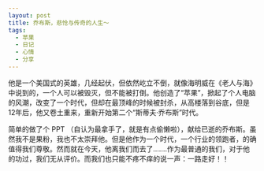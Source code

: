 ```yaml
---
layout: post
title: 乔布斯，悲怆与传奇的人生～
tags:
  - 苹果
  - 日记
  - 心情
  - 分享
---
```

他是一个美国式的英雄，几经起伏，但依然屹立不倒，就像海明威在《老人与海》中说到的，一个人可以被毁灭，但不能被打倒。他创造了“苹果”，掀起了个人电脑的风潮，改变了一个时代，但却在最顶峰的时候被封杀，从高楼落到谷底，但是12年后，他又卷土重来，重新开始第二个“斯蒂夫·乔布斯”时代。

简单的做了个 PPT （自认为最拿手了，就是有点偷懒啦），献给已逝的乔布斯。虽然我不是果粉，我也不太崇拜他。但是他作为一个时代，一个行业的领跑者，的确值得我们尊敬。然而就在今天，他离我们而去了.......作为最普通的我们，对于他的功过，我们无从评价。而我们也只能不疼不痒的说一声：一路走好！！
